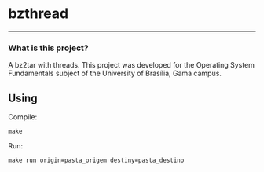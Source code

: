 # bzthread
---
### What is this project?
A bz2tar with threads. This project was developed for the Operating System Fundamentals subject of the University of Brasília, Gama campus.

## Using

Compile:

```
make
```
Run:

```
make run origin=pasta_origem destiny=pasta_destino
```
